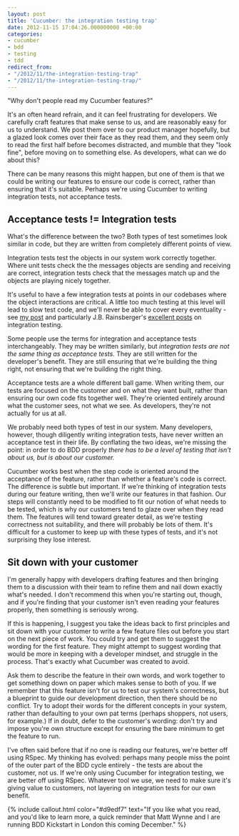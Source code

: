 ```yaml
---
layout: post
title: 'Cucumber: the integration testing trap'
date: 2012-11-15 17:04:26.000000000 +00:00
categories:
- cucumber
- bdd
- testing
- tdd
redirect_from:
- "/2012/11/the-integration-testing-trap"
- "/2012/11/the-integration-testing-trap/"
---
```

"Why don't people read my Cucumber features?"

It's an often heard refrain, and it can feel frustrating for developers. We carefully craft features that make sense to us, and are reasonably easy for us to understand. We post them over to our product manager hopefully, but a glazed look comes over their face as they read them, and they seem only to read the first half before becomes distracted, and mumble that they "look fine", before moving on to something else. As developers, what can we do about this?

There can be many reasons this might happen, but one of them is that we could be writing our features to ensure our code is correct, rather than ensuring that it's suitable. Perhaps we're using Cucumber to writing integration tests, not acceptance tests.

## Acceptance tests != Integration tests

What's the difference between the two? Both types of test sometimes look similar in code, but they are written from completely different points of view.

Integration tests test the objects in our system work correctly together. Where unit tests check the the messages objects are sending and receiving are correct, integration tests check that the messages match up and the objects are playing nicely together.

It's useful to have a few integration tests at points in our codebases where the object interactions are critical. A little too much testing at this level will lead to slow test code, and we'll never be able to cover every eventuality - see [my post](http://chrismdp.com/2011/10/your-tests-are-lying-to-you) and particularly J.B. Rainsberger's [excellent posts](http://www.jbrains.ca/permalink/integrated-tests-are-a-scam-part-1) on integration testing.

Some people use the terms for integration and acceptance tests interchangeably. They may be written similarly, but _integration tests are not the same thing as acceptance tests._ They are still written for the developer's benefit. They are still ensuring that we're building the thing right, not ensuring that we're building the right thing.

Acceptance tests are a whole different ball game. When writing them, our tests are focused on the customer and on what they want built, rather than ensuring our own code fits together well. They're oriented entirely around what the customer sees, not what we see. As developers, they're not actually for us at all.

We probably need both types of test in our system. Many developers, however, though diligently writing integration tests, have never written an acceptance test in their life. By conflating the two ideas, we're missing the point: in order to do BDD properly _there has to be a level of testing that isn't about us, but is about our customer._

Cucumber works best when the step code is oriented around the acceptance of the feature, rather than whether a feature's code is correct. The difference is subtle but important. If we're thinking of integration tests during our feature writing, then we'll write our features in that fashion. Our steps will constantly need to be modified to fit our notion of what needs to be tested, which is why our customers tend to glaze over when they read them. The features will tend toward greater detail, as we're testing correctness not suitability, and there will probably be lots of them. It's difficult for a customer to keep up with these types of tests, and it's not surprising they lose interest.

## Sit down with your customer

I'm generally happy with developers drafting features and then bringing them to a discussion with their team to refine them and nail down exactly what's needed. I don't recommend this when you're starting out, though, and if you're finding that your customer isn't even reading your features properly, then something is seriously wrong.

If this is happening, I suggest you take the ideas back to first principles and sit down with your customer to write a few feature files out before you start on the next piece of work. You could try and get them to suggest the wording for the first feature. They might attempt to suggest wording that would be more in keeping with a developer mindset, and struggle in the process. That's exactly what Cucumber was created to avoid.

Ask them to describe the feature in their own words, and work together to get something down on paper which makes sense to both of you. If we remember that this feature isn't for us to test our system's correctness, but a blueprint to guide our development direction, then there should be no conflict. Try to adopt their words for the different concepts in your system, rather than defaulting to your own pat terms (perhaps shoppers, not users, for example.) If in doubt, defer to the customer's wording: don't try and impose you're own structure except for ensuring the bare minimum to get the feature to run.

I've often said before that if no one is reading our features, we're better off using RSpec. My thinking has evolved: perhaps many people miss the point of the outer part of the BDD cycle entirely - the tests are about the customer, not us. If we're only using Cucumber for integration testing, we are better off using RSpec. Whatever tool we use, we need to make sure it's giving value to customers, not layering on integration tests for our own benefit.


{% include callout.html color="#d9edf7" text="If you like what you read, and you'd like to learn more, a quick reminder that Matt Wynne and I are running BDD Kickstart in London this coming December." %}
